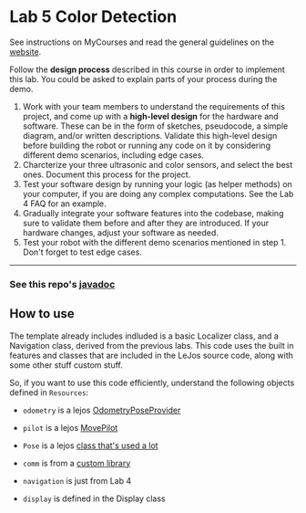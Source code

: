 # Lab 5 Color Detection

See instructions on MyCourses and read the general guidelines on the
[website](https://mcgill-dpm.github.io/website/).

Follow the **design process** described in this course in order to implement this lab.
You could be asked to explain parts of your process during the demo.

1. Work with your team members to understand the requirements of this project,
   and come up with a **high-level design** for the hardware and software.
   These can be in the form of sketches, pseudocode, a simple diagram, and/or written descriptions.
   Validate this high-level design before building the robot or running any code on it by considering different demo scenarios,
   including edge cases.
2. Charcterize your three ultrasonic and color sensors, and select the best ones. Document this process for the project.
3. Test your software design by running your logic (as helper methods) on your computer, if you are doing any complex computations.
   See the Lab 4 FAQ for an example.
4. Gradually integrate your software features into the codebase, making sure to validate them before and after they are introduced.
   If your hardware changes, adjust your software as needed.
5. Test your robot with the different demo scenarios mentioned in step 1. Don't forget to test edge cases.

---

### See this repo's [javadoc](https://auryan898.github.io/DPM-Team-13-Repo/doc/)

## How to use

The template already includes indluded is a basic Localizer class, and a Navigation class, derived from the previous labs.  This code uses the built in features and classes that 
are included in the LeJos source code, along with some other stuff custom stuff.  

So, if you want to use this code efficiently, understand the following objects defined in `Resources`:

- `odometry` is a lejos [OdometryPoseProvider](http://lejos.org/ev3/docs/lejos/robotics/localization/OdometryPoseProvider.html)
- `pilot` is a lejos [MovePilot](http://lejos.org/ev3/docs/lejos/robotics/navigation/MovePilot.html)
- `Pose` is a lejos [class that's used a lot](http://lejos.org/ev3/docs/lejos/robotics/navigation/Pose.html)

- `comm` is from a [custom library](https://github.com/auryan898/EV3-Comm-Wrapper)
- `navigation` is just from Lab 4
- `display` is defined in the Display class
